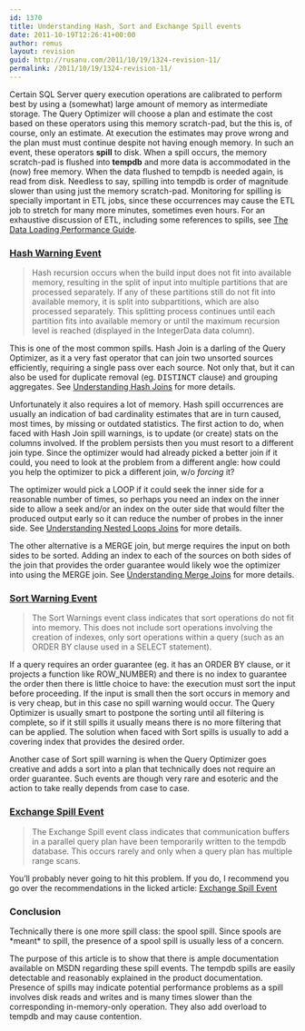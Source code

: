 ```yaml
---
id: 1370
title: Understanding Hash, Sort and Exchange Spill events
date: 2011-10-19T12:26:41+00:00
author: remus
layout: revision
guid: http://rusanu.com/2011/10/19/1324-revision-11/
permalink: /2011/10/19/1324-revision-11/
---
```

Certain SQL Server query execution operations are calibrated to perform best by using a (somewhat) large amount of memory as intermediate storage. The Query Optimizer will choose a plan and estimate the cost based on these operators using this memory scratch-pad, but the this is, of course, only an estimate. At execution the estimates may prove wrong and the plan must must continue despite not having enough memory. In such an event, these operators **spill** to disk. When a spill occurs, the memory scratch-pad is flushed into **tempdb** and more data is accommodated in the (now) free memory. When the data flushed to tempdb is needed again, is read from disk. Needless to say, spilling into tempdb is order of magnitude slower than using just the memory scratch-pad. Monitoring for spilling is specially important in ETL jobs, since these occurrences may cause the ETL job to stretch for many more minutes, sometimes even hours. For an exhaustive discussion of ETL, including some references to spills, see [The Data Loading Performance Guide](http://msdn.microsoft.com/en-us/library/dd425070%28v=sql.100%29.aspx).

### [Hash Warning Event](http://technet.microsoft.com/en-us/library/ms190736.aspx)

> Hash recursion occurs when the build input does not fit into available memory, resulting in the split of input into multiple partitions that are processed separately. If any of these partitions still do not fit into available memory, it is split into subpartitions, which are also processed separately. This splitting process continues until each partition fits into available memory or until the maximum recursion level is reached (displayed in the IntegerData data column). 

This is one of the most common spills. Hash Join is a darling of the Query Optimizer, as it a very fast operator that can join two unsorted sources efficiently, requiring a single pass over each source. Not only that, but it can also be used for duplicate removal (eg. <tt>DISTINCT</tt> clause) and grouping aggregates. See [Understanding Hash Joins](http://technet.microsoft.com/en-us/library/ms189313.aspx) for more details.

Unfortunately it also requires a lot of memory. Hash spill occurrences are usually an indication of bad cardinality estimates that are in turn caused, most times, by missing or outdated statistics. The first action to do, when faced with Hash Join spill warnings, is to update (or create) stats on the columns involved. If the problem persists then you must resort to a different join type. Since the optimizer would had already picked a better join if it could, you need to look at the problem from a different angle: how could you help the optimizer to pick a different join, w/o _forcing_ it?

The optimizer would pick a LOOP if it could seek the inner side for a reasonable number of times, so perhaps you need an index on the inner side to allow a seek and/or an index on the outer side that would filter the produced output early so it can reduce the number of probes in the inner side. See [Understanding Nested Loops Joins](http://msdn.microsoft.com/en-us/library/ms191318.aspx) for more details.

The other alternative is a MERGE join, but merge requires the input on both sides to be sorted. Adding an index to each of the sources on both sides of the join that provides the order guarantee would likely woe the optimizer into using the MERGE join. See [Understanding Merge Joins](http://msdn.microsoft.com/en-us/library/ms190967.aspx) for more details.

### [Sort Warning Event](http://technet.microsoft.com/en-us/library/ms178041.aspx)

> The Sort Warnings event class indicates that sort operations do not fit into memory. This does not include sort operations involving the creation of indexes, only sort operations within a query (such as an ORDER BY clause used in a SELECT statement).

If a query requires an order guarantee (eg. it has an ORDER BY clause, or it projects a function like ROW_NUMBER) and there is no index to guarantee the order then there is little choice to have: the execution must sort the input before proceeding. If the input is small then the sort occurs in memory and is very cheap, but in this case no spill warning would occur. The Query Optimizer is usually smart to postpone the sorting until all filtering is complete, so if it still spills it usually means there is no more filtering that can be applied. The solution when faced with Sort spills is usually to add a covering index that provides the desired order.

Another case of Sort spill warning is when the Query Optimizer goes creative and adds a sort into a plan that technically does not require an order guarantee. Such events are though very rare and esoteric and the action to take really depends from case to case.

### [Exchange Spill Event](http://technet.microsoft.com/en-us/library/ms191514.aspx)

> The Exchange Spill event class indicates that communication buffers in a parallel query plan have been temporarily written to the tempdb database. This occurs rarely and only when a query plan has multiple range scans. 

You&#8217;ll probably never going to hit this problem. If you do, I recommend you go over the recommendations in the licked article: [Exchange Spill Event](http://technet.microsoft.com/en-us/library/ms191514.aspx)

### Conclusion

Technically there is one more spill class: the spool spill. Since spools are \*meant\* to spill, the presence of a spool spill is usually less of a concern.

The purpose of this article is to show that there is ample documentation available on MSDN regarding these spill events. The tempdb spills are easily detectable and reasonably explained in the product documentation. Presence of spills may indicate potential performance problems as a spill involves disk reads and writes and is many times slower than the corresponding in-memory-only operation. They also add overload to tempdb and may cause contention.